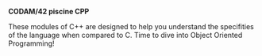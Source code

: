 **CODAM/42 piscine CPP**

These modules of C++ are designed to help you understand the specifities of the language when compared to C.
Time to dive into Object Oriented Programming!
